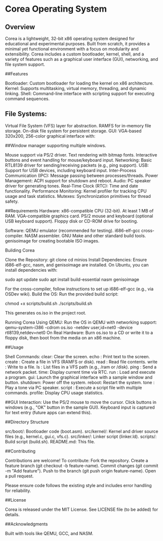 # Corea Operating System

## Overview

Corea is a lightweight, 32-bit x86 operating system designed for educational and experimental purposes. Built from scratch, it provides a minimal yet functional environment with a focus on modularity and extensibility. Corea includes a custom bootloader, kernel, shell, and a variety of features such as a graphical user interface (GUI), networking, and file system support.

##Features

Bootloader: Custom bootloader for loading the kernel on x86 architecture.
Kernel: Supports multitasking, virtual memory, threading, and dynamic linking.
Shell: Command-line interface with scripting support for executing command sequences.

## File Systems:

Virtual File System (VFS) layer for abstraction.
RAMFS for in-memory file storage.
On-disk file system for persistent storage.
GUI: VGA-based 320x200, 256-color graphical interface with:


##Window manager supporting multiple windows.

Mouse support via PS/2 driver.
Text rendering with bitmap fonts.
Interactive buttons and event handling for mouse/keyboard input.
Networking: Basic RTL8139 driver for sending/receiving packets (e.g., ping support).
USB: Support for USB devices, including keyboard input.
Inter-Process Communication (IPC): Message passing between processes/threads.
Power Management: ACPI support for shutdown and reboot.
Audio: PC speaker driver for generating tones.
Real-Time Clock (RTC): Time and date functionality.
Performance Monitoring: Kernel profiler for tracking CPU usage and task statistics.
Mutexes: Synchronization primitives for thread safety.

##Requirements
Hardware:
x86-compatible CPU (32-bit).
At least 1 MB of RAM.
VGA-compatible graphics card.
PS/2 mouse and keyboard (optional USB keyboard support).
Floppy disk or CD-ROM drive for booting.

Software:
QEMU emulator (recommended for testing).
i686-elf-gcc cross-compiler.
NASM assembler.
GNU Make and other standard build tools.
genisoimage for creating bootable ISO images.

Building Corea

Clone the Repository:
git clone <repository-url>
cd minios
Install Dependencies: Ensure i686-elf-gcc, nasm, and genisoimage are installed. On Ubuntu, you can install dependencies with:

sudo apt update
sudo apt install build-essential nasm genisoimage

For the cross-compiler, follow instructions to set up i686-elf-gcc (e.g., via OSDev wiki).
Build the OS: Run the provided build script:

chmod +x scripts/build.sh
./scripts/build.sh

This generates os.iso in the project root.

Running Corea
Using QEMU: Run the OS in QEMU with networking support:
qemu-system-i386 -cdrom os.iso -netdev user,id=net0 -device rtl8139,netdev=net0
On Real Hardware: Burn os.iso to a CD or write it to a floppy disk, then boot from the media on an x86 machine.

##Usage

Shell Commands:
clear: Clear the screen.
echo <text>: Print text to the screen.
create <file>: Create a file in VFS (RAMFS or disk).
read <file>: Read file contents.
write <file> <content>: Write to a file.
ls <path>: List files in a VFS path (e.g., /ram or /disk).
ping <data>: Send a network packet.
time: Display current time via RTC.
run <program>: Load and execute a program.
gui: Launch the graphical interface with a sample window and button.
shutdown: Power off the system.
reboot: Restart the system.
tone <freq> <duration>: Play a tone via PC speaker.
script <file>: Execute a script file with multiple commands.
profile: Display CPU usage statistics.



##GUI Interaction:
Use the PS/2 mouse to move the cursor.
Click buttons in windows (e.g., "OK" button in the sample GUI).
Keyboard input is captured for text entry (future apps can extend this).

##Directory Structure

src/boot/: Bootloader code (boot.asm).
src/kernel/: Kernel and driver source files (e.g., kernel.c, gui.c, vfs.c).
src/linker/: Linker script (linker.ld).
scripts/: Build script (build.sh).
README.md: This file.

##Contributing

Contributions are welcome! To contribute:
Fork the repository.
Create a feature branch (git checkout -b feature-name).
Commit changes (git commit -m "Add feature").
Push to the branch (git push origin feature-name).
Open a pull request.


Please ensure code follows the existing style and includes error handling for reliability.

##License

Corea is released under the MIT License. See LICENSE file (to be added) for details.

##Acknowledgments

Built with tools like QEMU, GCC, and NASM.
